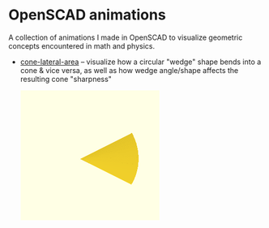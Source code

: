 # OpenSCAD animations

A collection of animations I made in OpenSCAD to visualize geometric concepts
encountered in math and physics.

- [cone-lateral-area](cone-lateral-area) –
  visualize how a circular "wedge" shape bends into a cone & vice versa, as
  well as how wedge angle/shape affects the resulting cone "sharpness"

  ![cone-lateral-area](cone-lateral-area/small.gif)
